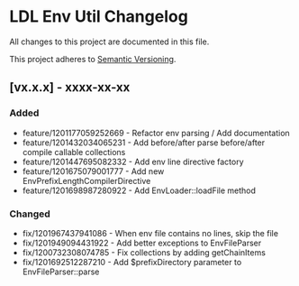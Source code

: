 # LDL Env Util Changelog

All changes to this project are documented in this file.

This project adheres to [Semantic Versioning](https://semver.org/spec/v2.0.0.html).

## [vx.x.x] - xxxx-xx-xx

### Added

- feature/1201177059252669 - Refactor env parsing / Add documentation
- feature/1201432034065231 - Add before/after parse before/after compile callable collections
- feature/1201447695082332 - Add env line directive factory
- feature/1201675079001777 - Add new EnvPrefixLengthCompilerDirective
- feature/1201698987280922 - Add EnvLoader::loadFile method

### Changed

- fix/1201967437941086 - When env file contains no lines, skip the file
- fix/1201949094431922 - Add better exceptions to EnvFileParser
- fix/1200732308074785 - Fix collections by adding getChainItems
- fix/1201692512287210 - Add $prefixDirectory parameter to EnvFileParser::parse
